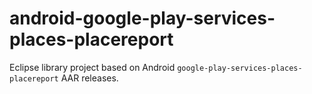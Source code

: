 # android-google-play-services-places-placereport
Eclipse library project based on Android `google-play-services-places-placereport` AAR releases.

